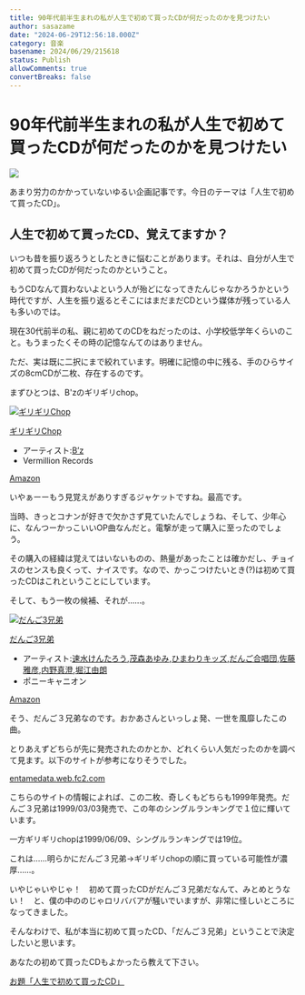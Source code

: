 ```yaml
---
title: 90年代前半生まれの私が人生で初めて買ったCDが何だったのかを見つけたい
author: sasazame
date: "2024-06-29T12:56:18.000Z"
category: 音楽
basename: 2024/06/29/215618
status: Publish
allowComments: true
convertBreaks: false
---
```

# 90年代前半生まれの私が人生で初めて買ったCDが何だったのかを見つけたい

![](https://cdn-ak.f.st-hatena.com/images/fotolife/s/sasazame/20240628/20240628172249.png)

あまり労力のかかっていないゆるい企画記事です。今日のテーマは「人生で初めて買ったCD」。

<!-- Extended Body -->

## 人生で初めて買ったCD、覚えてますか？

いつも昔を振り返ろうとしたときに悩むことがあります。それは、自分が人生で初めて買ったCDが何だったのかということ。

もうCDなんて買わないよという人が殆どになってきたんじゃなかろうかという時代ですが、人生を振り返るとそこにはまだまだCDという媒体が残っている人も多いのでは。

現在30代前半の私、親に初めてのCDをねだったのは、小学校低学年くらいのこと。もうまったくその時の記憶なんてのはありません。

ただ、実は既に二択にまで絞れています。明確に記憶の中に残る、手のひらサイズの8cmCDが二枚、存在するのです。

まずひとつは、B'zのギリギリchop。

[![ギリギリChop](https://m.media-amazon.com/images/I/51ODJgXNmOL._SL500_.jpg "ギリギリChop")](https://www.amazon.co.jp/dp/B00002ZZJ8?tag=mochig08-22&linkCode=ogi&th=1&psc=1)

[ギリギリChop](https://www.amazon.co.jp/dp/B00002ZZJ8?tag=mochig08-22&linkCode=ogi&th=1&psc=1)

-   アーティスト:[B’z](https://d.hatena.ne.jp/keyword/B%A1%C7z)
-   Vermillion Records

[Amazon](https://www.amazon.co.jp/dp/B00002ZZJ8?tag=mochig08-22&linkCode=ogi&th=1&psc=1)

いやぁーーもう見覚えがありすぎるジャケットですね。最高です。

当時、きっとコナンが好きで欠かさず見ていたんでしょうね、そして、少年心に、なんつーかっこいいOP曲なんだと。電撃が走って購入に至ったのでしょう。

その購入の経緯は覚えてはいないものの、熱量があったことは確かだし、チョイスのセンスも良くって、ナイスです。なので、かっこつけたいとき(?)は初めて買ったCDはこれということにしています。

そして、もう一枚の候補、それが……。

[![だんご3兄弟](https://m.media-amazon.com/images/I/41jGXas23ZL._SL500_.jpg "だんご3兄弟")](https://www.amazon.co.jp/dp/B00000JD0Z?tag=mochig08-22&linkCode=ogi&th=1&psc=1)

[だんご3兄弟](https://www.amazon.co.jp/dp/B00000JD0Z?tag=mochig08-22&linkCode=ogi&th=1&psc=1)

-   アーティスト:[速水けんたろう](https://d.hatena.ne.jp/keyword/%C2%AE%BF%E5%A4%B1%A4%F3%A4%BF%A4%ED%A4%A6),[茂森あゆみ](https://d.hatena.ne.jp/keyword/%CC%D0%BF%B9%A4%A2%A4%E6%A4%DF),[ひまわりキッズ](https://d.hatena.ne.jp/keyword/%A4%D2%A4%DE%A4%EF%A4%EA%A5%AD%A5%C3%A5%BA),[だんご合唱団](https://d.hatena.ne.jp/keyword/%A4%C0%A4%F3%A4%B4%B9%E7%BE%A7%C3%C4),[佐藤雅彦](https://d.hatena.ne.jp/keyword/%BA%B4%C6%A3%B2%ED%C9%A7),[内野真澄](https://d.hatena.ne.jp/keyword/%C6%E2%CC%EE%BF%BF%C0%A1),[堀江由朗](https://d.hatena.ne.jp/keyword/%CB%D9%B9%BE%CD%B3%CF%AF)
-   ポニーキャニオン

[Amazon](https://www.amazon.co.jp/dp/B00000JD0Z?tag=mochig08-22&linkCode=ogi&th=1&psc=1)

そう、だんご３兄弟なのです。おかあさんといっしょ発、一世を風靡したこの曲。

とりあえずどちらが先に発売されたのかとか、どれくらい人気だったのかを調べて見ます。以下のサイトが参考になりそうでした。

[entamedata.web.fc2.com](https://entamedata.web.fc2.com/music/hit_music1999.html)

こちらのサイトの情報によれば、この二枚、奇しくもどちらも1999年発売。だんご３兄弟は1999/03/03発売で、この年のシングルランキングで１位に輝いています。

一方ギリギリchopは1999/06/09、シングルランキングでは19位。

これは……明らかにだんご３兄弟→ギリギリchopの順に買っている可能性が濃厚……。

いやじゃいやじゃ！　初めて買ったCDがだんご３兄弟だなんて、みとめとうない！　と、僕の中ののじゃロリババアが騒いでいますが、非常に怪しいところになってきました。

そんなわけで、私が本当に初めて買ったCD、「だんご３兄弟」ということで決定したいと思います。

あなたの初めて買ったCDもよかったら教えて下さい。

[お題「人生で初めて買ったCD」](https://blog.hatena.ne.jp/-/odai/6801883189118068257)
